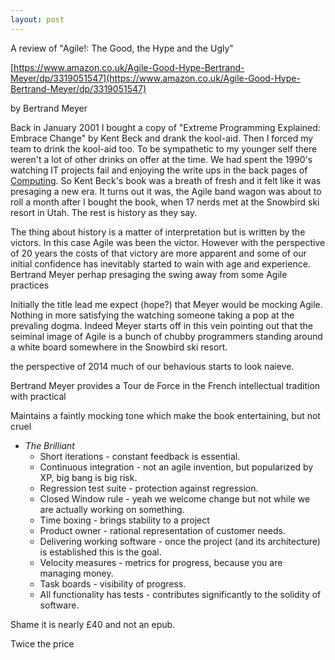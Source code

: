 ```yaml
---
layout: post
---
```

A review of "Agile!: The Good, the Hype and the Ugly"

[https://www.amazon.co.uk/Agile-Good-Hype-Bertrand-Meyer/dp/3319051547](https://www.amazon.co.uk/Agile-Good-Hype-Bertrand-Meyer/dp/3319051547)

by Bertrand Meyer

Back in January 2001 I bought a copy of "Extreme Programming Explained: Embrace Change" by Kent Beck and drank the kool-aid.  Then I forced my team to drink the kool-aid too.  To be sympathetic to my younger self there weren't a lot of other drinks on offer at the time.  We had spent the 1990's watching IT projects fail and enjoying the write ups in the back pages of [Computing](https://www.computing.co.uk/).  So Kent Beck's book was a breath of fresh and it felt like it was presaging a new era.  It turns out it was, the Agile band wagon was about to roll a month after I bought the book, when 17 nerds met at the Snowbird ski resort in Utah.  The rest is history as they say.

The thing about history is a matter of interpretation but is written by the victors.  In this case Agile was been the victor.  However with the perspective of 20 years the costs of that victory are more apparent and some of our initial confidence has inevitably started to wain with age and experience.  Bertrand Meyer perhap presaging the swing away from some Agile practices 

Initially the title lead me expect (hope?) that Meyer would be mocking Agile.  Nothing in more satisfying the watching someone taking a pop at the prevaling dogma.  Indeed Meyer starts off in this vein pointing out that the seiminal image of Agile is a bunch of chubby programmers standing around a white board somewhere in the Snowbird ski resort.



the perspective of 2014 much of our behavious starts to look naieve.

Bertrand Meyer provides a Tour de Force in the French intellectual tradition with practical

Maintains a faintly mocking tone which make the book entertaining, but not cruel

* *The Brilliant*
  * Short iterations - constant feedback is essential.
  * Continuous integration - not an agile invention, but popularized by XP, big bang is big risk.
  * Regression test suite - protection against regression.
  * Closed Window rule - yeah we welcome change but not while we are actually working on something.
  * Time boxing - brings stability to a project
  * Product owner - rational representation of customer needs.
  * Delivering working software - once the project (and its architecture) is established this is the goal.
  * Velocity measures - metrics for progress, because you are managing money.
  * Task boards - visibility of progress.
  * All functionality has tests - contributes significantly to the solidity of software.


Shame it is nearly £40 and not an epub.

Twice the price
